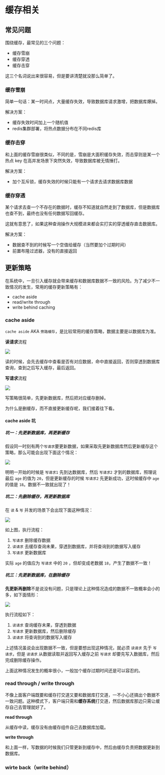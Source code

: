# 缓存相关

## 常见问题

围绕缓存，最常见的三个问题：

- 缓存雪崩
- 缓存穿透
- 缓存击穿

这三个名词说出来很容易，但是要讲清楚就没那么简单了。

### 缓存雪崩

简单一句话：某一时间点，大量缓存失效，导致数据库请求激增，把数据库爆掉。

解决方案：

- 缓存失效时间加上一个随机值
- redis集群部署，将热点数据分布在不同redis库

### 缓存击穿

和上面的缓存雪崩很类似，不同的是，雪崩是大面积缓存失效，而击穿则是某一个热点 key 在高并发场景下突然失效，导致数据库被无情捶打。

解决方案：

- 加个互斥锁，缓存失效的时候只能有一个请求去请求数据库数据

### 缓存穿透

某个请求去查一个不存在的数据时，缓存不知道就自然走到了数据库，但是数据库也查不到，最终也没有任何数据写回缓存。

这就有意思了，如果这种查询操作大规模进来都会实打实的穿透缓存直击数据库。

解决方案：

- 数据查不到的时候写一个空值给缓存（当然要加个过期时间）
- 前置布隆过滤器，没有的直接返回

## 更新策略

在系统中，一旦引入缓存就会带来缓存和数据库数据不一致的风险。为了减少不一致情况的发生，常用的缓存更新策略有：

- cache aside
- read/write through
- write behind caching

### cache aside

`cache aside` AKA `旁路缓存`，是比较常用的缓存策略，数据主要是以数据库为准。

**读请求**流程

![](https://pages.isyuan.site/cache/20210315220940.png)

读的时候，会先去缓存中查看是否有对应数据，命中直接返回，否则穿透到数据库查询，查到之后写入缓存，最后返回。

**写请求**流程

![](https://pages.isyuan.site/cache/20210315220953.png)

写策略很简单，先更新数据库，然后把对应缓存删掉。

为什么是删缓存，而不直接更新缓存呢，我们接着往下看。

#### cache aside 坑

##### 坑一：先更新数据库，再更新缓存

假设同一时刻有两个`写请求`要更新数据，如果采取先更新数据库然后更新缓存这个策略，那么可能会出现下面这个情况：

![](https://pages.isyuan.site/cache/20210315221004.png)

明明一开始的时候是 `写请求1` 先到达数据库，然后 `写请求2` 才到的数据库，照理说最后 `age` 的值为 `20`，但是更新缓存的时候 `写请求2` 先更新成功，这时候缓存中 `age` 的值是 `18`。数据不一致就出现了！

##### 坑二：先删除缓存，再更新数据库

在 `读` & `写` 并发的场景下会出现下面这种情况：

![](https://pages.isyuan.site/cache/20210315221019.png)

如上图，执行流程：

1. `写请求` 删除缓存数据
2. `读请求` 去缓存查询未果，穿透到数据库，并将查询到的数据写入缓存
3. `写请求` 更新数据库

实际 `age` 的值应为 `写请求` 中的 `20` ，但却变成老数据 `18`，产生了数据不一致！

##### 坑三：先更新数据库，在删除缓存

**先更新再删除**不是说没有问题，只是理论上这种情况造成的数据不一致概率会小的多，如下面情形：

![](https://pages.isyuan.site/cache/20210315221030.png)

执行流程如下：

1. `读请求` 查询缓存未果，穿透到数据
2. `写请求` 更新数据库，然后删除缓存
3. `读请求` 将查询到的数据写入缓存

上述情况虽说会出现数据不一致，但是要想出现这种情况，就必须 `读请求` 先于 `写请求`，但是 `读请求` 从数据读取并返回写入缓存之前 `写请求` 却要先写入数据库，然后完成删除缓存操作。

上面这种情况发生的概率很小，一般加个缓存过期时间还是可以容忍的。

### read through / write through

不像上面客户端既要和缓存打交道又要和数据库打交道，一不小心还搞出个数据不一致问题。这种模式下，客户端只需和**缓存系统**打交道，然后数据库那边只需让缓存自己去管理就好了。

**read through**

从缓存中读，缓存没有由缓存组件自己去数据库加载。

**write through**

和上面一样，写数据的时候我们只管更新到缓存中，然后由缓存负责把数据更新到数据库。

### wirte back（write behind）

















